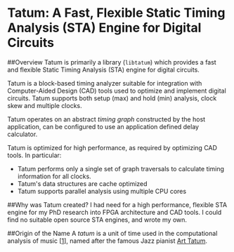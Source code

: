 Tatum: A Fast, Flexible Static Timing Analysis (STA) Engine for Digital Circuits
================================================================================
##Overview
Tatum is primarily a library (`libtatum`) which provides a fast and flexible Static Timing Analysis (STA) engine for digital circuits.

Tatum is a block-based timing analyzer suitable for integration with Computer-Aided Design (CAD) tools used to optimize and implement digital circuits.
Tatum supports both setup (max) and hold (min) analysis, clock skew and multiple clocks.

Tatum operates on an abstract *timing graph* constructed by the host application, can be configured to use an application defined delay calculator.

Tatum is optimized for high performance, as required by optimizing CAD tools.
In particular:
  * Tatum performs only a single set of graph traversals to calculate timing information for all clocks.
  * Tatum's data structures are cache optimized
  * Tatum supports parallel analysis using multiple CPU cores

##Why was Tatum created?
I had need for a high performance, flexible STA engine for my PhD research into FPGA architecture and CAD tools.
I could find no suitable open source STA engines, and wrote my own.

##Origin of the Name
A *tatum* is a unit of time used in the computational analysis of music \[[1]\], named after the famous Jazz pianist [Art Tatum](https://en.wikipedia.org/wiki/Art_Tatum).

[1]: http://web.media.mit.edu/~tristan/phd/dissertation/chapter3.html#x1-390003.4.3
